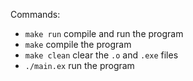 Commands:

- `make run` compile and run the program
- `make` compile the program
- `make clean` clear the `.o` and `.exe` files
- `./main.ex` run the program
